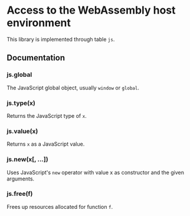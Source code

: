 # Access to the WebAssembly host environment

This library is implemented through table `js`.

## Documentation

### js.global

The JavaScript global object, usually `window` or `global`.

### js.type(x)

Returns the JavaScript type of `x`.

### js.value(x)

Returns `x` as a JavaScript value.

### js.new(x[, ...])

Uses JavaScript's `new` operator with value x as constructor and the given arguments.

### js.free(f)

Frees up resources allocated for function `f`.
